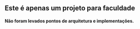 ## Este é apenas um projeto para faculdade
#### Não foram levados pontos de arquitetura e implementações.
